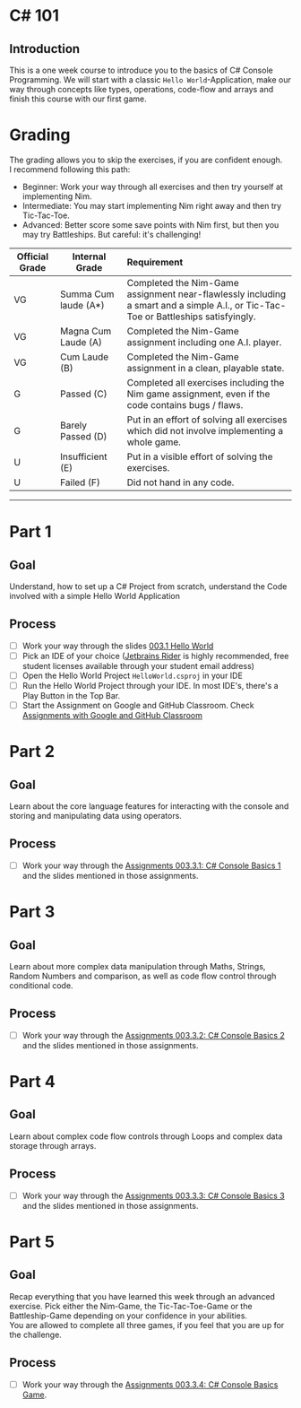 # C# 101

## Introduction

This is a one week course to introduce you to the basics of C# Console Programming. We will start with a classic `Hello World`-Application, make our way through concepts like types, operations, code-flow and arrays and finish this course with our first game.

# Grading

The grading allows you to skip the exercises, if you are confident enough.\
I recommend following this path:
- Beginner: Work your way through all exercises and then try yourself at implementing Nim.
- Intermediate: You may start implementing Nim right away and then try Tic-Tac-Toe.
- Advanced: Better score some save points with Nim first, but then you may try Battleships. But careful: it's challenging!

| Official Grade | Internal Grade  |  Requirement |
|--------------|-------|:-------------|
|VG|Summa Cum laude (A*)| Completed the Nim-Game assignment near-flawlessly including a smart and a simple A.I., or Tic-Tac-Toe or Battleships satisfyingly. |
|VG| Magna Cum Laude (A)| Completed the Nim-Game assignment including one A.I. player. |
|VG|Cum Laude (B)| Completed the Nim-Game assignment in a clean, playable state. |
|G|Passed (C)| Completed all exercises including the Nim game assignment, even if the code contains bugs / flaws. |
|G|Barely Passed (D)| Put in an effort of solving all exercises which did not involve implementing a whole game. |
|U|Insufficient (E)| Put in a visible effort of solving the exercises. |
|U|Failed (F)| Did not hand in any code. |
-------------------------------

# Part 1
## Goal
Understand, how to set up a C# Project from scratch, understand the Code involved with a simple Hello World Application
## Process
- [ ] Work your way through the slides [003.1 Hello World](slides/003.1-hello-world.md)
- [ ] Pick an IDE of your choice ([Jetbrains Rider](https://www.jetbrains.com/rider/) is highly recommended, free student licenses available through your student email address)
- [ ] Open the Hello World Project `HelloWorld.csproj` in your IDE
- [ ] Run the Hello World Project through your IDE. In most IDE's, there's a Play Button in the Top Bar.
- [ ] Start the Assignment on Google and GitHub Classroom. Check [Assignments with Google and GitHub Classroom](https://gist.github.com/marczaku/3b1853ee30575093b106ecc480d563b2)

# Part 2
## Goal
Learn about the core language features for interacting with the console and storing and manipulating data using operators.
## Process
- [ ] Work your way through the [Assignments 003.3.1: C# Console Basics 1](assignments/003.3.1-console-basics-1.md) and the slides mentioned in those assignments.

# Part 3
## Goal
Learn about more complex data manipulation through Maths, Strings, Random Numbers and comparison, as well as code flow control through conditional code.
## Process
- [ ] Work your way through the [Assignments 003.3.2: C# Console Basics 2](assignments/003.3.2-console-basics-2.md) and the slides mentioned in those assignments.

# Part 4
## Goal
Learn about complex code flow controls through Loops and complex data storage through arrays.
## Process
- [ ] Work your way through the [Assignments 003.3.3: C# Console Basics 3](assignments/003.3.3-console-basics-3.md) and the slides mentioned in those assignments.

# Part 5
## Goal
Recap everything that you have learned this week through an advanced exercise. Pick either the Nim-Game, the Tic-Tac-Toe-Game or the Battleship-Game depending on your confidence in your abilities.\
You are allowed to complete all three games, if you feel that you are up for the challenge.
## Process
- [ ] Work your way through the [Assignments 003.3.4: C# Console Basics Game](assignments/003.3.4-console-basics-game.md).
